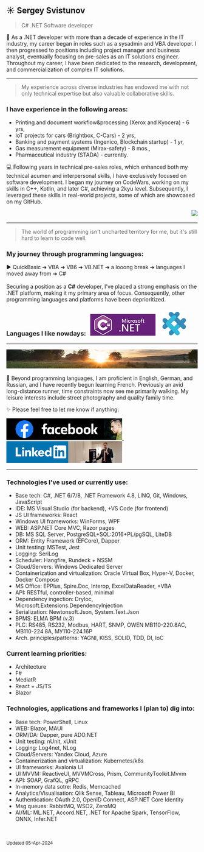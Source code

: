 
## ☀️ Sergey Svistunov
> C# .NET Software developer 

👔   As a .NET developer with more than a decade of experience in the IT industry, my career began in roles such as a sysadmin and VBA developer. I then progressed to positions including project manager and business analyst, eventually focusing on pre-sales as an IT solutions engineer. Throughout my career, I have been dedicated to the research, development, and commercialization of complex IT solutions.
<br>
***
> My experience across diverse industries has endowed me with not only technical expertise but also valuable collaborative skills.
### I have experience in the following areas:
* Printing and document workflow&processing (Xerox and Kyocera) - 6 yrs,
* IoT projects for cars (Brightbox, C-Cars) - 2 yrs,
* Banking and payment systems (Ingenico, Blockchain startup) - 1 yr,
* Gas measurement equipment (Mirax-safety) - 8 mos.,
* Pharmaceutical industry (STADA) - currently.

💻 Following years in technical pre-sales roles, which enhanced both my technical acumen and interpersonal skills, I have exclusively focused on software development. I began my journey on CodeWars, working on my skills in C++, Kotlin, and later C#, achieving a 2kyu level. Subsequently, I leveraged these skills in real-world projects, some of which are showcased on my GitHub. 
 <DIV align="right"> <a href="https://www.codewars.com/users/SergeyFM" target="_blank">    <img src="https://www.codewars.com/users/SergeyFM/badges/large?theme=light">  </a> </DIV>

***
> The world of programming isn't uncharted territory for me,  but it's still hard to learn to code well. 

### My journey through programming languages:

:arrow_forward: QuickBasic ➔ VBA ➔ VB6 ➔ VB.NET ➔ a looong break ➔ languages I moved away from ➔ C# 
<br> <br>
Securing a position as a **C#** developer, I've placed a strong emphasis on the .NET platform, making it my primary area of focus. Consequently, other programming languages and platforms have been deprioritized. <br>

### Languages I like nowdays: &nbsp; <img src="small_c-sharp-dot-net.png" height=57px> &nbsp;&nbsp; <img src="FSharp.png" height=64px> 

***
<img src="panorama.jpg" height=50px width=100%>

🏃 Beyond programming languages, I am proficient in English, German, and Russian, and I have recently begun learning French.
Previously an avid long-distance runner, time constraints now see me primarily walking. My leisure interests include street photography and quality family time.



✨ Please feel free to let me know if anything:  

<a href="https://www.facebook.com/svistunovsergey" target="_blank">  <img src="my_fb_icon.png" height=57px> </a>  &nbsp;&nbsp; <a href="https://linkedin.com/in/sergeysvistunov" target="_blank">  <img src="my_li_icon.png" height=57px> </a>

***

### Technologies I've used or currently use:
*	Base tech: C#, .NET 6/7/8, .NET Framework 4.8, LINQ, Git, Windows, JavaScript
*	IDE: MS Visual Studio (for backend), +VS Code (for frontend)
*	JS UI frameworks: React
*	Windows UI frameworks: WinForms, WPF
*	WEB: ASP.NET Core MVC, Razor pages
*	DB: MS SQL Server, PostgreSQL+SQL:2016+PL/pgSQL, LiteDB
*	ORM: Entity Framework (EFCore), Dapper
*	Unit testing: MSTest, Jest
*	Logging: SeriLog
*	Scheduler: Hangfire, Rundeck + NSSM
*	Cloud/Servers: Windows Dedicated Server
*	Containerization and virtualization: Oracle Virtual Box, Hyper-V, Docker, Docker Compose
*	MS Office: EPPlus, Spire.Doc, Interop, ExcelDataReader, +VBA
*	API: RESTful, controller-based, minimal
*	Dependency ingection: DryIoc, Microsoft.Extensions.DependencyInjection
*	Serialization: Newtonsoft.Json, System.Text.Json
*	BPMS: ELMA BPM (v.3)
*	PLC: RS485, RS232, Modbus, HART, SNMP, OWEN MB110-220.8AC, MB110-224.8A, МУ110-224.16Р
*	Arch. principles/patterns: YAGNI, KISS, SOLID, TDD, DI, IoC

### Current learning priorities:
* Architecture
* F#
* MediatR
* React + JS/TS
* Blazor

### Technologies, applications and frameworks I (plan to) dig into:
*	Base tech: PowerShell, Linux
*	WEB: Blazor, MAUI
*	ORM/DA: Dapper, pure ADO.NET
*	Unit testing: nUnit, xUnit
*	Logging: Log4net, NLog
*	Cloud/Servers: Yandex Cloud, Azure
*	Containerization and virtualization: Kubernetes/k8s
*	UI frameworks: Avalonia UI
*	UI MVVM: ReactiveUI, MVVMCross, Prism, CommunityToolkit.Mvvm
*	API: SOAP, GrafQL, gRPC
*	In-memory data sotre: Redis, Memcached
*	Analytics/Visualisation: Qlik Sense, Tableau, Microsoft Power BI
*	Authentication: OAuth 2.0, OpenID Connect, ASP.NET Core Identity
*	Msg queues: RabbitMQ, WSO2, ZeroMQ
*	AI/ML: ML.NET, Accord.NET, .NET for Apache Spark, TensorFlow, ONNX, Infer.NET

<br> <br> 
<sup> Updated 05-Apr-2024 </sup>


